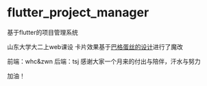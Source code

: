 # flutter_project_manager
基于flutter的项目管理系统

山东大学大二上web课设
卡片效果基于[巴格蛋丝的设计](https://www.bilibili.com/video/BV1464y1a7eF?from=search&seid=3631891984863214905&spm_id_from=333.337.0.0)进行了魔改

前端：whc&zwn
后端：tsj
感谢大家一个月来的付出与陪伴，汗水与努力

加油！
